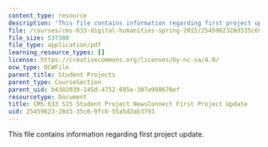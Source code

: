 ```yaml
---
content_type: resource
description: 'This file contains information regarding first project update. '
file: /courses/cms-633-digital-humanities-spring-2015/2545962328d335c69fc655a5d2ab3793_MITCMS_633S15_FirstUpdate.pdf
file_size: 537380
file_type: application/pdf
learning_resource_types: []
license: https://creativecommons.org/licenses/by-nc-sa/4.0/
ocw_type: OCWFile
parent_title: Student Projects
parent_type: CourseSection
parent_uid: b4302039-145d-4752-695e-307a998676ef
resourcetype: Document
title: CMS.633 S15 Student Project NewsConnect First Project Update
uid: 25459623-28d3-35c6-9fc6-55a5d2ab3793
---
```

This file contains information regarding first project update. 